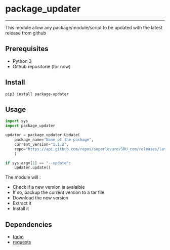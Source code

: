 
# package_updater

---

This module allow any package/module/script to be updated with the latest release from github 

## Prerequisites

- Python 3
- Github repositorie (for now)

## Install

```shell
pip3 install package-updater
```

## Usage

```python
import sys
import package_updater

updater = package_updater.Update(
    package_name="Name of the package",
    current_version="1.1.2",
    repo="https://api.github.com/repos/superlevure/SRU_com/releases/latest"
    )

if sys.argv[1] == "--update":
    updater.update()
```

The module will :

- Check if a new version is avalaible
- If so, backup the current version to a tar file
- Download the new version
- Extract it
- Install it

## Dependencies 

- [tqdm](https://github.com/tqdm/tqdm)
- [requests](https://github.com/requests/requests)

